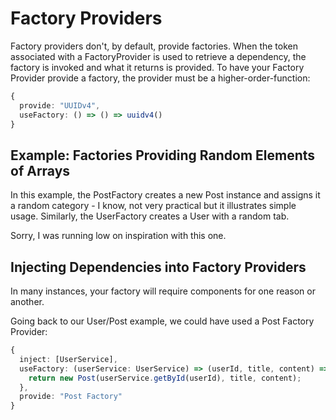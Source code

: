 # Factory Providers

Factory providers don't, by default, provide factories. When the token associated with
a FactoryProvider is used to retrieve a dependency, the factory is invoked and what it
returns is provided. To have your Factory Provider provide a factory, the provider must be
a higher-order-function:

```typescript
{
  provide: "UUIDv4",
  useFactory: () => () => uuidv4()
}
```

## Example: Factories Providing Random Elements of Arrays

In this example, the PostFactory creates a new Post instance and assigns it a random category - I know, not very practical
but it illustrates simple usage. Similarly, the UserFactory creates a User with a random tab.

Sorry, I was running low on inspiration with this one.

## Injecting Dependencies into Factory Providers

In many instances, your factory will require components for one reason or another.

Going back to our User/Post example, we could have used a Post Factory Provider:

```typescript
{
  inject: [UserService],
  useFactory: (userService: UserService) => (userId, title, content) => Post {
    return new Post(userService.getById(userId), title, content);
  },
  provide: "Post Factory"
}
```